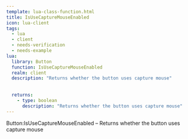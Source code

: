 ```yaml
---
template: lua-class-function.html
title: IsUseCaptureMouseEnabled
icon: lua-client
tags:
  - lua
  - client
  - needs-verification
  - needs-example
lua:
  library: Button
  function: IsUseCaptureMouseEnabled
  realm: client
  description: "Returns whether the button uses capture mouse"
  
  
  returns:
    - type: boolean
      description: "Returns whether the button uses capture mouse"
---
```


<div class="lua__search__keywords">
Button:IsUseCaptureMouseEnabled &#x2013; Returns whether the button uses capture mouse
</div>
